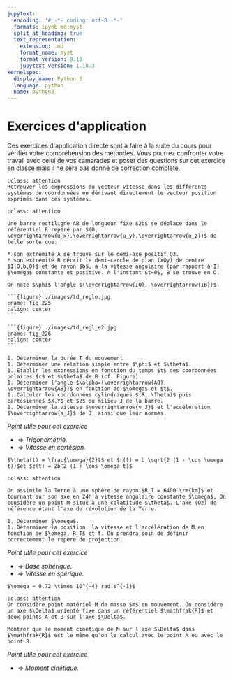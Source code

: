 ```yaml
---
jupytext:
  encoding: '# -*- coding: utf-8 -*-'
  formats: ipynb,md:myst
  split_at_heading: true
  text_representation:
    extension: .md
    format_name: myst
    format_version: 0.13
    jupytext_version: 1.10.3
kernelspec:
  display_name: Python 3
  language: python
  name: python3
---
```

# Exercices d'application

Ces exercices d'application directe sont à faire à la suite du cours pour vérifier votre compréhension des méthodes. Vous pourrez confronter votre travail avec celui de vos camarades et poser des questions sur cet exercice en classe mais il ne sera pas donné de correction complète.

````{admonition} Vecteur vitesse
:class: attention
Retrouver les expressions du vecteur vitesse dans les différents systèmes de coordonnées en dérivant directement le vecteur position exprimés dans ces systèmes.
````

````{admonition} Chute d'une règle 
:class: attention

Une barre rectiligne AB de longueur fixe $2b$ se déplace dans le référentiel R repéré par $(O, \overrightarrow{u_x},\overrightarrow{u_y},\overrightarrow{u_z})$ de telle sorte que:

* son extrémité A se trouve sur le demi-axe positif Oz.
* son extrémité B décrit le demi-cercle de plan (xOy) de centre $I(0,b,0)$ et de rayon $b$, à la vitesse angulaire (par rapport à I) $\omega$ constante et positive. A l'instant $t=0$, B se trouve en O.

On note $\phi$ l'angle $(\overrightarrow{IO}, \overrightarrow{IB})$.

```{figure} ./images/td_regle.jpg
:name: fig_225
:align: center
```

```{figure} ./images/td_regl_e2.jpg
:name: fig_226
:align: center
```

1. Déterminer la durée T du mouvement 
1. Déterminer une relation simple entre $\phi$ et $\theta$. 
1. Etablir les expressions en fonction du temps $t$ des coordonnées polaires $r$ et $\theta$ de B (cf. Figure).
1. Déterminer l'angle $\alpha=(\overrightarrow{AO}, \overrightarrow{AB})$ en fonction de $\omega$ et $t$.
1. Calculer les coordonnées cylindriques $(R, \Theta)$ puis cartésiennes $X,Y$ et $Z$ du milieu J de la barre. 
1. Déterminer la vitesse $\overrightarrow{v_J}$ et l'accélération $\overrightarrow{a_J}$ de J, ainsi que leur normes.
````
_Point utile pour cet exercice_
* _$\Longrightarrow$ Trigonométrie._
* _$\Longrightarrow$ Vitesse en cartésien._


````{topic} Eléments de réponse (sans justification)
$\theta(t) = \frac{\omega}{2}t$ et $r(t) = b \sqrt{2 (1 - \cos \omega t)}$et $z(t) = 2b^2 (1 + \cos \omega t)$
````

````{admonition} Rotation de la Terre 
:class: attention

On assimile la Terre à une sphère de rayon $R_T = 6400 \rm{km}$ et tournant sur son axe en 24h à vitesse angulaire constante $\omega$. On considère un point M situé à une colatitude $\theta$. L'axe (Oz) de référence étant l'axe de révolution de la Terre.

1. Déterminer $\omega$.
1. Déterminer la position, la vitesse et l'accélération de M en fonction de $\omega, R_T$ et t. On prendra soin de définir correctement le repère de projection. 
````
_Point utile pour cet exercice_
* _$\Longrightarrow$ Base sphérique._
* _$\Longrightarrow$ Vitesse en spérique._

````{topic} Eléments de réponse (sans justification)
$\omega = 0.72 \times 10^{-4} rad.s^{-1}$
````

````{admonition} Moment cinétique sur un axe.
:class: attention
On considère point matériel M de masse $m$ en mouvement. On considère un axe $\Delta$ orienté fixe dans un référentiel $\mathfrak{R}$ et deux points A et B sur l'axe $\Delta$.

Montrer que le moment cinétique de M sur l'axe $\Delta$ dans $\mathfrak{R}$ est le même qu'on le calcul avec le point A ou avec le point B.
````
_Point utile pour cet exercice_
* _$\Longrightarrow$ Moment cinétique._
